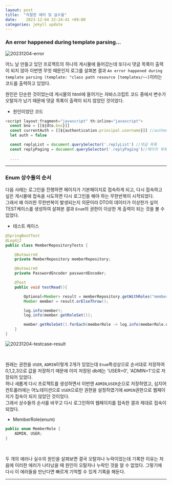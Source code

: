 ```yaml
---
layout: post
title:  "자잘한 에러 및 실수들" 
date:    2023-12-04 22:24:41 +09:00
categories: jekyll update
---
```


### An error happened during template parsing... 

![20231204-error](https://github.com/jiuseu/hyuntrace0915.github.io/assets/109057859/8a77cb6a-6125-4fba-b4d8-e520b76773ec)

어느 날 만들고 있던 프로젝트의 하나의 게시물에 들어갔는데 또다시 댓글 목록이 출력이 되지 않아 이번엔 무엇 때문인지 로그를 살펴본 결과 ```An error happened during template parsing (template: "class path resource [templates/~~]```이라는 코드를 출력하고 있었다.<br>

원인은 단순한 것이었는데 게시물의 html에 들어가는 자바스크립트 코드 중에서 변수가 오탈자가 났기 때문에 댓글 목록이 출력이 되지 않았던 것이었다.<br>


- 원인이었던 코드 

```javascript
<script layout:fragment="javascript" th:inline="javascript">
  const bno = [[${dto.bno}]]
  const currentAuth = [[${authentication.principal.username}]] //authentication 앞에 #를 누락해 에러가 발생함
  let auth = false

  const replyList = document.querySelector('.replyList') //댓글 목록
  const replyPaging = document.querySelector('.replyPaging')//페이지 목록

  ....

```

---------------------------------------

### Enum 상수들의 순서 

다음 사례는 로그인을 진행하면 페이지가 기본페이지로 접속하게 되고, 다시 접속하고 싶은 게시물에 접속을 시도하면 다시 로그인을 해야 하는 무한반복이 시작되었다.<br>
그래서 왜 이러한 무한반복이 발생되는지 의문이라 DTO의 데이터가 이상한가 싶어 TEST케이스를 생성하여 살펴본 결과 ```Enum```의 권한이 이상한 게 출력이 되는 것을 볼 수 있었다.<br>


- 테스트 케이스

```java
@SpringBootTest
@Log4j2
public class MemberRepositoryTests {

    @Autowired
    private MemberRepository memberRepository;

    @Autowired
    private PasswordEncoder passwordEncoder;

    @Test
    public void testRead(){

        Optional<Member> result = memberRepository.getWithRoles("member10");
        Member member = result.orElseThrow();

        log.info(member);
        log.info(member.getRoleSet());

        member.getRoleSet().forEach(memberRole -> log.info(memberRole.name()));
    }
}
```

![20231204-testcase-result](https://github.com/jiuseu/hyuntrace0915.github.io/assets/109057859/b7e41b5d-c030-4669-a982-b1902e096b92)

<br>

원래는 권한을 ```USER```, ```ADMIN```이렇게 2개가 있었는데 ```Enum```특성상으로 순서대로 저장하여 0,1,2,3으로 값을 저장하기 때문에 이미 저장된 db에는 'USER=0', 'ADMIN=1'으로 저장되어 있었다.<br>
허나 새롭게 다시 프로젝트를 생성하면서 이번엔 ```ADMIN```,```USER```순으로 저장하였고, 심지어 컨트롤러에는 어노테이션으로 ```USER```으로만 권한을 설정하였기에 ```ADMIN```권한으로 웹페이지가 접속이 되지 않았던 것이었다.<br>
그래서 상수들의 순서를 바꾸고 다시 로그인하여 웹페이지를 접속한 결과 제대로 접속이 되었다.<br>

- MemberRole(enum)

```java
public enum MemberRole {
    ADMIN, USER;
}
```

<br>

두 개의 에러나 실수의 원인을 살펴보면 결국 오탈자나 누락이었는데 기록한 이유는 처음에 이러한 에러가 나타났을 때 원인이 오탈자나 누락인 것을 알 수 없었다. 그렇기에 다시 이 에러들을 만난다면 빠르게 기억할 수 있게 기록을 해둔다.<br>


---------------------------------------




[jekyll-docs]: https://jekyllrb.com/docs/home
[jekyll-gh]:   https://github.com/jekyll/jekyll
[jekyll-talk]: https://talk.jekyllrb.com/